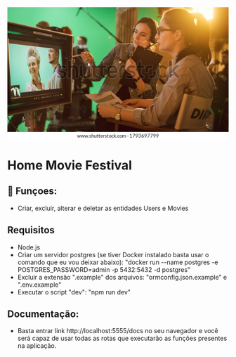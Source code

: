 <img src="headerimage.webp" alt="people working on a movie set">

# Home Movie Festival

## 🔧 Funçoes:

- Criar, excluir, alterar e deletar as entidades Users e Movies

## Requisitos
- Node.js
- Criar um servidor postgres (se tiver Docker instalado basta usar o comando que eu vou deixar abaixo):
"docker run --name postgres -e POSTGRES_PASSWORD=admin -p 5432:5432 -d postgres"
- Excluir a extensão ".example" dos arquivos: "ormconfig.json.example" e ".env.example"
- Executar o script "dev": "npm run dev"

## Documentação:
- Basta entrar link http://localhost:5555/docs no seu navegador e você será capaz de usar todas as rotas que executarão as funções presentes na aplicação.

